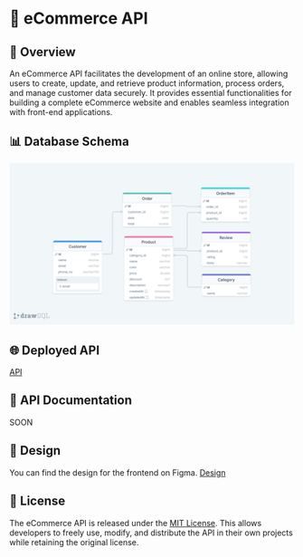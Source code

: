 # 📝 eCommerce API

## 📄 Overview

An eCommerce API facilitates the development of an online store, allowing users to create, update, and retrieve product information, process orders, and manage customer data securely. It provides essential functionalities for building a complete eCommerce website and enables seamless integration with front-end applications.

## 📊 Database Schema

![Database Schema](./docs/schema.png)

## 🌐 Deployed API

[API](https://ecommerce-api-ex6g.onrender.com/test)

## 📎 API Documentation

SOON

## 🎨 Design

You can find the design for the frontend on Figma. [Design](https://www.figma.com/file/bHnMNcAuXI1Zd6lyf6Oj1X/PWA-eCommerce-Theme-(Community)?type=design&node-id=184-0&mode=design&t=YYBh5qmVZNlRpmCM-0)

## 📜 License

The eCommerce API is released under the [MIT License](./LICENSE). This allows developers to freely use, modify, and distribute the API in their own projects while retaining the original license.

